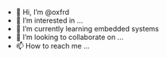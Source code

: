 - 👋 Hi, I’m @oxfrd
- 👀 I’m interested in ...
- 🌱 I’m currently learning embedded systems
- 💞️ I’m looking to collaborate on ...
- 📫 How to reach me ...

<!---
oxfrd/oxfrd is a ✨ special ✨ repository because its `README.md` (this file) appears on your GitHub profile.
You can click the Preview link to take a look at your changes.
--->
